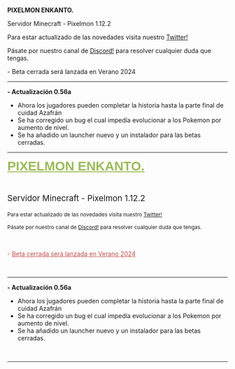 **PIXELMON ENKANTO.**

Servidor Minecraft - Pixelmon 1.12.2

Para estar actualizado de las novedades visita nuestro [Twitter!](https://twitter.com/PixelmonenKanto)

Pásate por nuestro canal de [Discord!](https://discord.gg/WvbrjUweCA) para resolver cualquier duda que tengas.



\- Beta cerrada será lanzada en Verano 2024

-----
**- Actualización 0.56a**

- Ahora los jugadores pueden completar la historia hasta la parte final de cuidad Azafrán
- Se ha corregido un bug el cual impedía evolucionar a los Pokemon por aumento de nivel.
- Se ha añadido un launcher nuevo y un instalador para las betas cerradas.

-----

<!DOCTYPE html><html><head></head><body><p style="text-align: left;"><span style="font-family: Arial, Helvetica, sans-serif; font-size: 22pt; text-align: var(--bs-body-text-align); background-color: rgb(255, 255, 255); color: rgb(155, 187, 89);"><strong><u style="">PIXELMON ENKANTO.</u></strong></span></p><p><font face="Arial, Helvetica, sans-serif"></font></p><p style="text-align: left;"><font face="Arial, Helvetica, sans-serif"><span style="font-size: 11.25px;"><br></span></font></p><p><span style="font-family: Arial, Helvetica, sans-serif;"><p style="font-size: 14pt; text-align: left;"><span style="font-size: 14pt;">Servidor Minecraft - Pixelmon 1.12.2</span></p><p style="text-align: left;"><span style="font-size:9pt">Para estar actualizado de las novedades visita nuestro <a href="https://twitter.com/PixelmonenKanto">Twitter!</a></span></p><p style="text-align: left;"><span style="font-size:9pt">Pásate por nuestro canal de&nbsp;<a href="https://discord.gg/WvbrjUweCA">Discord!</a>&nbsp;para resolver cualquier duda que tengas.</span></p><p style="text-align: left;">&nbsp;</p></span></p><p style="text-align: left;"><span style="color: rgb(192, 80, 77);">- <u>Beta cerrada será lanzada en Verano 2024</u></span></p><p style="text-align: left;"><u><br></u></p><p><hr></p><p style="text-align: left;"><strong>- Actualización 0.56a</strong></p><ul><li>Ahora los jugadores pueden completar la historia hasta la parte final de cuidad Azafrán</li><li>Se ha corregido un bug el cual impedía evolucionar a los Pokemon por aumento de nivel.</li><li>Se ha añadido un launcher nuevo y un instalador para las betas cerradas.</li></ul><p style="text-align: left;"><br></p><p><hr><br></p></body></html>
